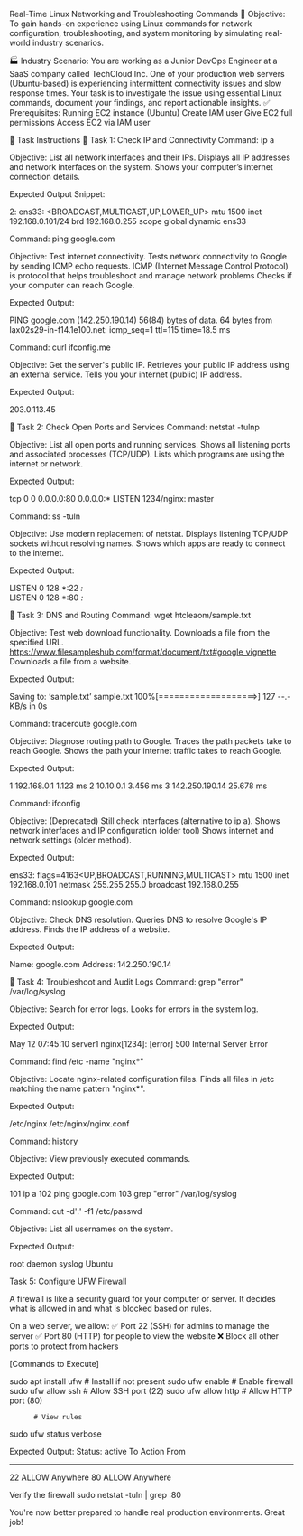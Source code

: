 Real-Time Linux Networking and Troubleshooting Commands
🎯 Objective:
To gain hands-on experience using Linux commands for network configuration, troubleshooting, and system monitoring by simulating real-world industry scenarios.

🏭 Industry Scenario:
You are working as a Junior DevOps Engineer at a SaaS company called TechCloud Inc. One of your production web servers (Ubuntu-based) is experiencing intermittent connectivity issues and slow response times.
Your task is to investigate the issue using essential Linux commands, document your findings, and report actionable insights.
✅ Prerequisites:
Running EC2 instance (Ubuntu)
Create IAM user
Give EC2 full permissions 
Access EC2 via IAM user



🧪 Task Instructions
🔹 Task 1: Check IP and Connectivity
Command: ip a


Objective: List all network interfaces and their IPs.
Displays all IP addresses and network interfaces on the system.
Shows your computer’s internet connection details.


Expected Output Snippet:

 
2: ens33: <BROADCAST,MULTICAST,UP,LOWER_UP> mtu 1500
    inet 192.168.0.101/24 brd 192.168.0.255 scope global dynamic ens33


Command: ping google.com


Objective: Test internet connectivity.
Tests network connectivity to Google by sending ICMP echo requests.
ICMP (Internet Message Control Protocol) is protocol that helps troubleshoot and manage network problems
 Checks if your computer can reach Google.



Expected Output:


PING google.com (142.250.190.14) 56(84) bytes of data.
64 bytes from lax02s29-in-f14.1e100.net: icmp_seq=1 ttl=115 time=18.5 ms


Command: curl ifconfig.me


Objective: Get the server's public IP.
Retrieves your public IP address using an external service.
Tells you your internet (public) IP address.


Expected Output:

203.0.113.45



🔹 Task 2: Check Open Ports and Services
Command: netstat -tulnp


Objective: List all open ports and running services.
Shows all listening ports and associated processes (TCP/UDP).
Lists which programs are using the internet or network.


Expected Output:


tcp        0      0 0.0.0.0:80        0.0.0.0:*     LISTEN     1234/nginx: master


Command: ss -tuln


Objective: Use modern replacement of netstat.
Displays listening TCP/UDP sockets without resolving names.
Shows which apps are ready to connect to the internet.


Expected Output:


LISTEN 0      128       *:22                  *:*     
LISTEN 0      128       *:80                  *:*     



🔹 Task 3: DNS and Routing
Command: wget htcleaom/sample.txt


Objective: Test web download functionality.
Downloads a file from the specified URL.
https://www.filesampleshub.com/format/document/txt#google_vignette
Downloads a file from a website.


Expected Output:


Saving to: ‘sample.txt’
sample.txt             100%[===================>]   127  --.-KB/s    in 0s


Command: traceroute google.com


Objective: Diagnose routing path to Google.
Traces the path packets take to reach Google.
Shows the path your internet traffic takes to reach Google.


Expected Output:


1  192.168.0.1  1.123 ms
2  10.10.0.1    3.456 ms
3  142.250.190.14  25.678 ms


Command: ifconfig


Objective: (Deprecated) Still check interfaces (alternative to ip a).
Shows network interfaces and IP configuration (older tool)
Shows internet and network settings (older method).


Expected Output:


ens33: flags=4163<UP,BROADCAST,RUNNING,MULTICAST>  mtu 1500
      inet 192.168.0.101  netmask 255.255.255.0  broadcast 192.168.0.255


Command: nslookup google.com


Objective: Check DNS resolution.
Queries DNS to resolve Google's IP address.
Finds the IP address of a website.


Expected Output:


Name:    google.com
Address: 142.250.190.14



🔹 Task 4: Troubleshoot and Audit Logs
Command: grep "error" /var/log/syslog


Objective: Search for error logs.
Looks for errors in the system log.


Expected Output:

May 12 07:45:10 server1 nginx[1234]: [error] 500 Internal Server Error


Command: find /etc -name "nginx*"


Objective: Locate nginx-related configuration files.
Finds all files in /etc matching the name pattern "nginx*".


Expected Output:


/etc/nginx
/etc/nginx/nginx.conf


Command: history


Objective: View previously executed commands.


Expected Output:


101  ip a
102  ping google.com
103  grep "error" /var/log/syslog


Command: cut -d':' -f1 /etc/passwd


Objective: List all usernames on the system.


Expected Output:


root
daemon
syslog
Ubuntu

Task 5: Configure UFW Firewall

A firewall is like a security guard for your computer or server. It decides what is allowed in and what is blocked based on rules.

On a web server, we allow:
✅ Port 22 (SSH) for admins to manage the server
✅ Port 80 (HTTP) for people to view the website
❌ Block all other ports to protect from hackers

[Commands to Execute]


sudo apt install ufw             # Install if not present
sudo ufw enable                  # Enable firewall
sudo ufw allow ssh               # Allow SSH port (22)
sudo ufw allow http              # Allow HTTP port (80)

          # View rules
sudo ufw status verbose

Expected Output:
Status: active
To                         Action      From
--                         ------      ----
22                         ALLOW       Anywhere
80                         ALLOW       Anywhere

Verify the firewall
sudo netstat -tuln | grep :80





You're now better prepared to handle real production environments. Great job!

